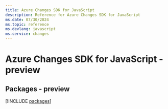 ```yaml
---
title: Azure Changes SDK for JavaScript
description: Reference for Azure Changes SDK for JavaScript
ms.date: 07/30/2024
ms.topic: reference
ms.devlang: javascript
ms.service: changes
---
```

# Azure Changes SDK for JavaScript - preview
## Packages - preview
[!INCLUDE [packages](changes-index.md)]